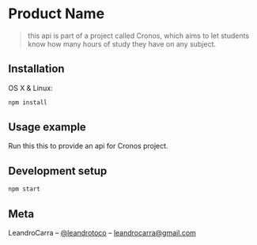 # Product Name
> this api is part of a project called Cronos, which aims to let students know how many hours of study they have on any subject.

## Installation

OS X & Linux:

```sh
npm install
```

## Usage example

Run this this to provide an api for Cronos project.

## Development setup

```sh
npm start
```

## Meta

LeandroCarra – [@leandrotoco](https://twitter.com/dbader_org) – leandrocarra@gmail.com